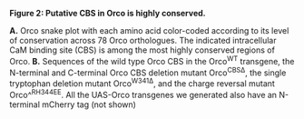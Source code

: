 **Figure 2: Putative CBS in Orco is highly conserved.**

**A.** Orco snake plot with each amino acid color-coded according to its level of conservation across 78 Orco orthologues.
The indicated intracellular CaM binding site (CBS) is among the most highly conserved regions of Orco.
**B.** Sequences of the wild type Orco CBS in the Orco<sup>WT</sup> transgene, the N-terminal and C-terminal Orco CBS deletion mutant Orco<sup>CBSΔ</sup>, the single tryptophan deletion mutant Orco<sup>W341Δ</sup>, and the charge reversal mutant Orco^<sup>RH344EE</sup>. All the UAS-Orco transgenes we generated also have an N-terminal mCherry tag (not shown)